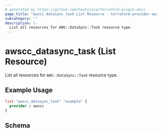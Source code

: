 ```yaml
---
# generated by https://github.com/hashicorp/terraform-plugin-docs
page_title: "awscc_datasync_task List Resource - terraform-provider-awscc"
subcategory: ""
description: |-
  List all resources for AWS::DataSync::Task resource type.
---
```


# awscc_datasync_task (List Resource)

List all resources for `AWS::DataSync::Task` resource type.

## Example Usage

```terraform
list "awscc_datasync_task" "example" {
  provider = awscc
}
```

<!-- schema generated by tfplugindocs -->
## Schema
